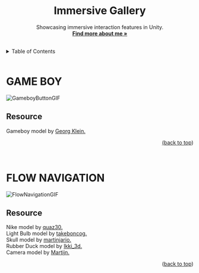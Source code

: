 <div id="top"></div>

<br />

<!-- PROJECT LOGO -->
<div align="center">
  <!-- <img src="" alt="Logo" width="130" height="130"> -->
  <h1 align="center">Immersive Gallery</h1>
  <p align="center">
    Showcasing immersive interaction features in Unity.
    <br />
    <a href="https://colliecollie.netlify.app"><strong>Find more about me »</strong></a>
    <br />
    <br />
  </p>
</div>

<!-- TABLE OF CONTENTS -->
<details>
  <summary>Table of Contents</summary>
  <ol>
    <li>
      <a href="#game-boy">Game Boy</a>
    </li>
    <li>
      <a href="#flow-navigation">Flow Navigation</a>
    </li>
  </ol>
</details>

<br />

<!-- GAME BOY -->
# GAME BOY

![GameboyButtonGIF](https://user-images.githubusercontent.com/32338791/190570378-71cc4e2f-90cb-4d67-983e-82964195cf1d.gif)

## Resource

Gameboy model by <a href="https://skfb.ly/6YNov">Georg Klein.

<p align="right">(<a href="#top">back to top</a>)</p>
<br />


<!-- FLOW NAVIGATION -->
# FLOW NAVIGATION

![FlowNavigationGIF](https://user-images.githubusercontent.com/32338791/190569224-09d73faa-401c-4e6e-923f-835d7e00db72.gif)

## Resource

Nike model by <a href="https://skfb.ly/6QWO6">quaz30.<a /> \
Light Bulb model by <a href="https://skfb.ly/6RYTE">takeboncog.<a /> \
Skull model by <a href="https://skfb.ly/JrST">martinjario.<a /> \
Rubber Duck model by <a href="https://skfb.ly/6TsSv">Ikki_3d.<a /> \
Camera model by <a href="https://skfb.ly/orGUL">Martijn.<a />

<p align="right">(<a href="#top">back to top</a>)</p>
<br />
